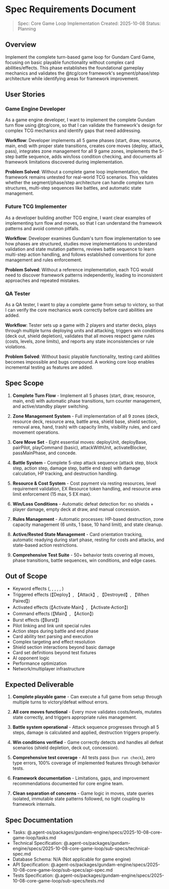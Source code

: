 # Spec Requirements Document

> Spec: Core Game Loop Implementation
> Created: 2025-10-08
> Status: Planning

## Overview

Implement the complete turn-based game loop for Gundam Card Game, focusing on basic playable functionality without complex card abilities/effects. This phase establishes the foundational gameplay mechanics and validates the @tcg/core framework's segment/phase/step architecture while identifying areas for framework improvement.

## User Stories

### Game Engine Developer

As a game engine developer, I want to implement the complete Gundam turn flow using @tcg/core, so that I can validate the framework's design for complex TCG mechanics and identify gaps that need addressing.

**Workflow**: Developer implements all 5 game phases (start, draw, resource, main, end) with proper state transitions, creates core moves (deploy, attack, pass), integrates zone management for all 9 game zones, implements the 5-step battle sequence, adds win/loss condition checking, and documents all framework limitations discovered during implementation.

**Problem Solved**: Without a complete game loop implementation, the framework remains untested for real-world TCG scenarios. This validates whether the segment/phase/step architecture can handle complex turn structures, multi-step sequences like battles, and automatic state management.

### Future TCG Implementer

As a developer building another TCG engine, I want clear examples of implementing turn flow and moves, so that I can understand the framework patterns and avoid common pitfalls.

**Workflow**: Developer examines Gundam's turn flow implementation to see how phases are structured, studies move implementations to understand validation and state mutation patterns, reviews battle sequence to learn multi-step action handling, and follows established conventions for zone management and rules enforcement.

**Problem Solved**: Without a reference implementation, each TCG would need to discover framework patterns independently, leading to inconsistent approaches and repeated mistakes.

### QA Tester

As a QA tester, I want to play a complete game from setup to victory, so that I can verify the core mechanics work correctly before card abilities are added.

**Workflow**: Tester sets up a game with 2 players and starter decks, plays through multiple turns deploying units and attacking, triggers win conditions (deck out, shield depletion), validates that all moves respect game rules (costs, levels, zone limits), and reports any state inconsistencies or rule violations.

**Problem Solved**: Without basic playable functionality, testing card abilities becomes impossible and bugs compound. A working core loop enables incremental testing as features are added.

## Spec Scope

1. **Complete Turn Flow** - Implement all 5 phases (start, draw, resource, main, end) with automatic phase transitions, turn counter management, and active/standby player switching.

2. **Zone Management System** - Full implementation of all 9 zones (deck, resource deck, resource area, battle area, shield base, shield section, removal area, hand, trash) with capacity limits, visibility rules, and card movement operations.

3. **Core Move Set** - Eight essential moves: deployUnit, deployBase, pairPilot, playCommand (basic), attackWithUnit, activateBlocker, passMainPhase, and concede.

4. **Battle System** - Complete 5-step attack sequence (attack step, block step, action step, damage step, battle end step) with damage calculation, HP tracking, and destruction handling.

5. **Resource & Cost System** - Cost payment via resting resources, level requirement validation, EX Resource token handling, and resource area limit enforcement (15 max, 5 EX max).

6. **Win/Loss Conditions** - Automatic defeat detection for: no shields + player damage, empty deck at draw, and manual concession.

7. **Rules Management** - Automatic processes: HP-based destruction, zone capacity management (6 units, 1 base, 10 hand limit), and state cleanup.

8. **Active/Rested State Management** - Card orientation tracking, automatic readying during start phase, resting for costs and attacks, and state-based action restrictions.

9. **Comprehensive Test Suite** - 50+ behavior tests covering all moves, phase transitions, battle sequences, win conditions, and edge cases.

## Out of Scope

- Keyword effects (<Repair>, <Breach>, <Support>, <Blocker>, <First Strike>, <High-Maneuver>)
- Triggered effects (【Deploy】, 【Attack】, 【Destroyed】, 【When Paired】)
- Activated effects (【Activate·Main】, 【Activate·Action】)
- Command effects (【Main】, 【Action】)
- Burst effects (【Burst】)
- Pilot linking and link unit special rules
- Action steps during battle and end phase
- Card ability text parsing and execution
- Complex targeting and effect resolution
- Shield section interactions beyond basic damage
- Card set definitions beyond test fixtures
- AI opponent logic
- Performance optimization
- Network/multiplayer infrastructure

## Expected Deliverable

1. **Complete playable game** - Can execute a full game from setup through multiple turns to victory/defeat without errors.

2. **All core moves functional** - Every move validates costs/levels, mutates state correctly, and triggers appropriate rules management.

3. **Battle system operational** - Attack sequence progresses through all 5 steps, damage is calculated and applied, destruction triggers properly.

4. **Win conditions verified** - Game correctly detects and handles all defeat scenarios (shield depletion, deck out, concession).

5. **Comprehensive test coverage** - All tests pass (`bun run check`), zero type errors, 100% coverage of implemented features through behavior tests.

6. **Framework documentation** - Limitations, gaps, and improvement recommendations documented for core engine team.

7. **Clean separation of concerns** - Game logic in moves, state queries isolated, immutable state patterns followed, no tight coupling to framework internals.

## Spec Documentation

- Tasks: @.agent-os/packages/gundam-engine/specs/2025-10-08-core-game-loop/tasks.md
- Technical Specification: @.agent-os/packages/gundam-engine/specs/2025-10-08-core-game-loop/sub-specs/technical-spec.md
- Database Schema: N/A (Not applicable for game engine)
- API Specification: @.agent-os/packages/gundam-engine/specs/2025-10-08-core-game-loop/sub-specs/api-spec.md
- Tests Specification: @.agent-os/packages/gundam-engine/specs/2025-10-08-core-game-loop/sub-specs/tests.md
